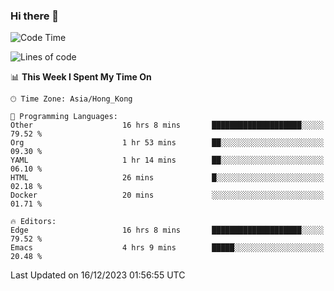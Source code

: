 ### Hi there 👋

<!--
**nicehiro/nicehiro** is a ✨ _special_ ✨ repository because its `README.md` (this file) appears on your GitHub profile.

Here are some ideas to get you started:

- 🔭 I’m currently working on ...
- 🌱 I’m currently learning ...
- 👯 I’m looking to collaborate on ...
- 🤔 I’m looking for help with ...
- 💬 Ask me about ...
- 📫 How to reach me: ...
- 😄 Pronouns: ...
- ⚡ Fun fact: ...
-->

<!--START_SECTION:waka-->
![Code Time](http://img.shields.io/badge/Code%20Time-154%20hrs%2012%20mins-blue)

![Lines of code](https://img.shields.io/badge/From%20Hello%20World%20I%27ve%20Written-2.6%20million%20lines%20of%20code-blue)

📊 **This Week I Spent My Time On** 

```text
🕑︎ Time Zone: Asia/Hong_Kong

💬 Programming Languages: 
Other                    16 hrs 8 mins       ████████████████████░░░░░   79.52 % 
Org                      1 hr 53 mins        ██░░░░░░░░░░░░░░░░░░░░░░░   09.30 % 
YAML                     1 hr 14 mins        ██░░░░░░░░░░░░░░░░░░░░░░░   06.10 % 
HTML                     26 mins             █░░░░░░░░░░░░░░░░░░░░░░░░   02.18 % 
Docker                   20 mins             ░░░░░░░░░░░░░░░░░░░░░░░░░   01.71 % 

🔥 Editors: 
Edge                     16 hrs 8 mins       ████████████████████░░░░░   79.52 % 
Emacs                    4 hrs 9 mins        █████░░░░░░░░░░░░░░░░░░░░   20.48 % 
```


 Last Updated on 16/12/2023 01:56:55 UTC
<!--END_SECTION:waka-->
